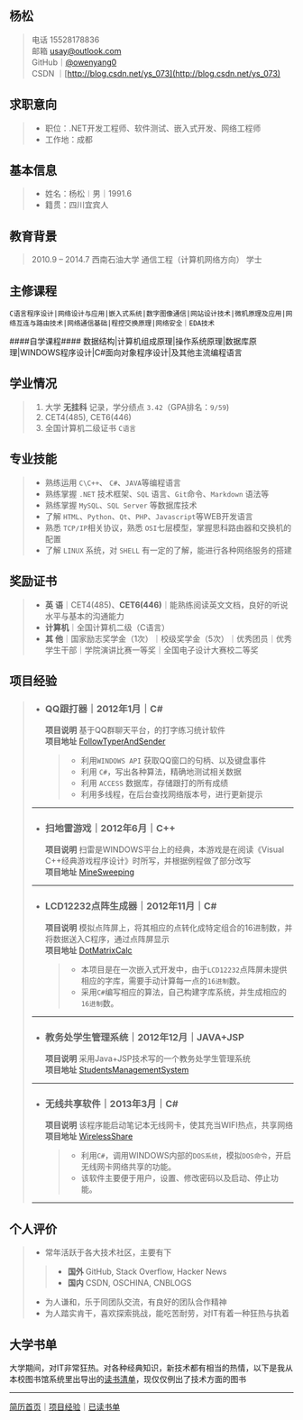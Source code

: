杨松
----
> 电话 15528178836  
> 邮箱 usay@outlook.com  
> GitHub｜[@owenyang0](https://github.com/owenyang0)  
> CSDN  ｜[http://blog.csdn.net/ys_073](http://blog.csdn.net/ys_073)

求职意向
--------
> * 职位：.NET开发工程师、软件测试、嵌入式开发、网络工程师
> * 工作地：成都

基本信息
--------
> * 姓名：杨松︱男｜1991.6  
> * 籍贯：四川宜宾人  

教育背景
-------
> 2010.9 – 2014.7 西南石油大学 通信工程（计算机网络方向） 学士

主修课程
--------    
    C语言程序设计|网络设计与应用|嵌入式系统|数字图像通信|网站设计技术|微机原理及应用|网络互连与路由技术|网络通信基础|程控交换原理|网络安全｜EDA技术
    
####自学课程####
    数据结构|计算机组成原理|操作系统原理|数据库原理|WINDOWS程序设计|C#面向对象程序设计|及其他主流编程语言


学业情况
----------------
> 1. 大学 **无挂科** 记录，学分绩点 `3.42`（GPA排名：`9/59`)
> 2. CET4(485), CET6(446)
> 3. 全国计算机二级证书 `C语言`  

专业技能
--------
> * 熟练运用 `C\C++`、 `C#`、`JAVA`等编程语言
> * 熟练掌握 `.NET` 技术框架、`SQL` 语言、`Git`命令、`Markdown` 语法等
> * 熟练掌握 `MySQL`、`SQL Server` 等数据库技术
> * 了解 `HTML`、`Python`、`Qt`、`PHP`、`Javascript`等WEB开发语言
> * 熟悉 `TCP/IP`相关协议，熟悉 `OSI`七层模型，掌握思科路由器和交换机的配置
> * 了解 `LINUX` 系统，对 `SHELL` 有一定的了解，能进行各种网络服务的搭建


奖励证书
-------
> * <strong>英  语</strong>｜CET4(485)、<strong>CET6(446)</strong>｜能熟练阅读英文文档，良好的听说水平与基本的沟通能力
> * <strong>计算机</strong>｜全国计算机二级（C语言）
> *	<strong>其  他</strong>｜国家励志奖学金（1次）｜校级奖学金（5次）｜优秀团员｜优秀学生干部｜学院演讲比赛一等奖｜全国电子设计大赛校二等奖


<h2>项目经验</h2>
<blockquote>
<ul>
<li><h3>QQ跟打器｜2012年1月｜C#</h3>
<strong>项目说明</strong> 基于QQ群聊天平台，的打字练习统计软件<br><strong>项目地址</strong> <a href="https://github.com/owenyang0/FollowTyperAndSender">FollowTyperAndSender</a><blockquote>
<ul>
<li>利用<code>WINDOWS API</code> 获取QQ窗口的句柄、以及键盘事件</li>
<li>利用 <code>C#</code>，写出各种算法，精确地测试相关数据</li>
<li>利用 <code>ACCESS</code> 数据库，存储跟打的所有成绩</li>
<li>利用多线程，在后台查找网络版本号，进行更新提示  </li>
</ul>
</blockquote>
</li>
</ul>
<hr>
<ul>
<li><h3>扫地雷游戏｜2012年6月｜C++</h3>
<strong>项目说明</strong> 扫雷是WINDOWS平台上的经典，本游戏是在阅读《Visual C++经典游戏程序设计》时所写，并根据例程做了部分改写<br><strong>项目地址</strong> <a href="https://github.com/owenyang0/MineSweeping">MineSweeping</a>  </li>
</ul>
<hr>
<ul>
<li><h3>LCD12232点阵生成器｜2012年11月｜C#</h3>
<strong>项目说明</strong> 模拟点阵屏上，将其相应的点转化成特定组合的16进制数，并将数据送入C程序，通过点阵屏显示<br><strong>项目地址</strong> <a href="https://github.com/owenyang0/DotMatrixCalc">DotMatrixCalc</a><blockquote>
<ul>
<li>本项目是在一次嵌入式开发中，由于<code>LCD12232</code>点阵屏未提供相应的字库，需要手动计算每一点的<code>16进制</code>数。  </li>
<li>采用<code>C#</code>编写相应的算法，自己构建字库系统，并生成相应的<code>16进制</code>数。</li>
</ul>
</blockquote>
</li>
</ul>
<hr>
<ul>
<li><h3>教务处学生管理系统｜2012年12月｜JAVA+JSP</h3>
<strong>项目说明</strong> 采用Java+JSP技术写的一个教务处学生管理系统<br><strong>项目地址</strong> <a href="https://github.com/owenyang0/StudentsManagementSystem">StudentsManagementSystem</a>    </li>
</ul>
<hr>
<ul>
<li><h3>无线共享软件｜2013年3月｜C#</h3>
<strong>项目说明</strong> 该程序能启动笔记本无线网卡，使其充当WIFI热点，共享网络<br><strong>项目地址</strong> <a href="https://github.com/owenyang0/WirelessShare">WirelessShare</a><blockquote>
<ul>
<li>利用<code>C#</code>，调用WINDOWS内部的<code>DOS系统</code>，模拟<code>DOS命令</code>，开启无线网卡网络共享的功能。  </li>
<li>该软件主要便于用户，设置、修改密码以及启动、停止功能。</li>
</ul>
</blockquote>
</li>
</ul>
<hr>
</blockquote>

个人评价
--------
> * 常年活跃于各大技术社区，主要有下
> >	* **国外** GitHub, Stack Overflow, Hacker News    
> > * **国内** CSDN, OSCHINA, CNBLOGS    
> * 为人谦和，乐于同团队交流，有良好的团队合作精神
> * 为人踏实肯干，喜欢探索挑战，能吃苦耐劳，对IT有着一种狂热与执着

大学书单
--------
大学期间，对IT非常狂热。对各种经典知识，新技术都有相当的热情，以下是我从本校图书馆系统里出导出的[读书清单](\BooksReaded.md)，现仅仅例出了技术方面的图书

----------------------------------------------------------------------------------
[简历首页](https://github.com/owenyang0/Resume/blob/master/Resume.md)｜[项目经验](https://github.com/owenyang0/Resume/blob/master/ProjectExperience.md)｜[已读书单](https://github.com/owenyang0/Resume/blob/master/BooksReaded.md)
